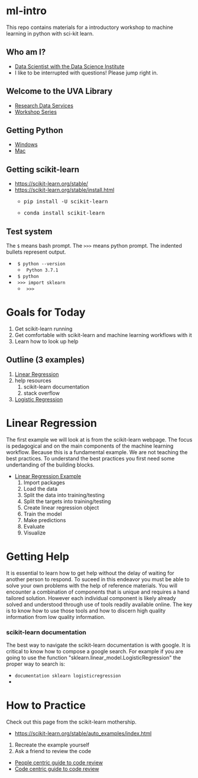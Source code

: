 # ml-intro
This repo contains materials for a introductory workshop to machine learning in python with sci-kit learn.

## Who am I?
* [Data Scientist with the Data Science Institute](https://dsi.virginia.edu/people/peter-alonzi)
* I like to be interrupted with questions! Please jump right in.

## Welcome to the UVA Library
* [Research Data Services](https://data.library.virginia.edu/)
* [Workshop Series](https://data.library.virginia.edu/training/)
 
## Getting Python
* [Windows](https://www.anaconda.com/download/#windows)
* [Mac](https://www.anaconda.com/download/#macos)

## Getting scikit-learn
* https://scikit-learn.org/stable/
* https://scikit-learn.org/stable/install.html
  * <pre>pip install -U scikit-learn</pre>
  * <pre>conda install scikit-learn</pre>

## Test system
The <code>$</code> means bash prompt. The <code>>>></code> means python prompt. The indented bullets represent output.
* <code> $ python --version </code>
  * <code> Python 3.7.1 </code>
* <code> $ python </code>
* <code> >>> import sklearn </code>
  *  <code> >>> </code>


# Goals for Today
1. Get scikit-learn running
2. Get comfortable with scikit-learn and machine learning workflows with  it
3. Learn how to look up help

## Outline (3 examples)
1. [Linear Regression](https://scikit-learn.org/stable/auto_examples/linear_model/plot_ols.html#sphx-glr-auto-examples-linear-model-plot-ols-py)
2. help resources
    1. scikit-learn documentation
    2. stack overflow
3. [Logistic Regression](https://scikit-learn.org/stable/auto_examples/linear_model/plot_iris_logistic.html#sphx-glr-auto-examples-linear-model-plot-iris-logistic-py)
    

# Linear Regression
The first example we will look at is from the scikit-learn webpage. The focus is pedagogical and on the main components of the machine learning workflow. Because this is a fundamental example. We are not teaching the best practices. To  understand the  best practices you  first need some undertanding of the building blocks.

* [Linear Regression Example](https://scikit-learn.org/stable/auto_examples/linear_model/plot_ols.html#sphx-glr-auto-examples-linear-model-plot-ols-py) 
    1. Import packages
    2. Load the data
    3. Split the data into training/testing
    4. Split the targets into training/testing
    5. Create linear regression object
    6. Train the model
    7. Make predictions
    8. Evaluate
    9. Visualize
    
# Getting Help
It is essential to learn how to get help without the delay of waiting for another person to respond.  To suceed in this endeavor you must be able to solve your own problems with the help of reference materials. You will encounter a combination of components that is unique and requires a hand tailored solution. However each individual component is  likely already  solved and understood through use of tools readily available online. The key is to know how to use those tools and how to discern high quality information from low quality information.

### scikit-learn documentation
The best way to navigate the scikit-learn documentation is with google. It is critical to know how to compose a google search. For example if you are going to use the function "sklearn.linear_model.LogisticRegression" the proper way to search is:
* <code>documentation sklearn logisticregression</code>
* ![]()


# How to Practice
Check out this page from the scikit-learn mothership.
* https://scikit-learn.org/stable/auto_examples/index.html

1. Recreate the example yourself
2. Ask a friend to review the code
  * [People centric guide to code review](https://phauer.com/2018/code-review-guidelines/)
  * [Code centric guide to code review](https://www.ibm.com/developerworks/rational/library/11-proven-practices-for-peer-review/)
